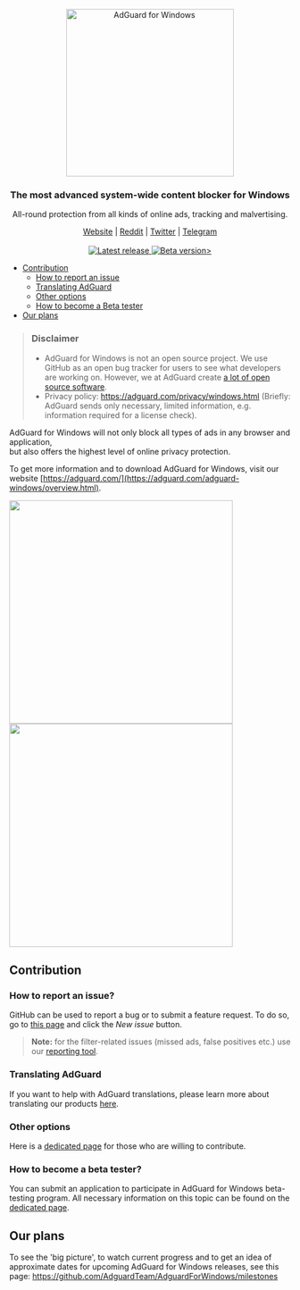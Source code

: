<p align="center">
<picture>
  <source media="(prefers-color-scheme: dark)" srcset="https://cdn.adguard.com/public/Adguard/Common/Logos/win_dark.svg" width="300px" alt="AdGuard for Windows" />
  <img src="https://cdn.adguard.com/public/Adguard/Common/Logos/win.svg" width="300px" alt="AdGuard for Windows"/>
</picture>
  </p>
<h3 align="center">The most advanced system-wide content blocker for Windows</h3>
<p align="center">
    All-round protection from all kinds of online ads, tracking and malvertising.
</p>
  
  <p align="center"> 
    <a href="https://adguard.com/">Website</a> |
    <a href="https://reddit.com/r/Adguard">Reddit</a> |
    <a href="https://twitter.com/AdGuard">Twitter</a> |
    <a href="https://t.me/adguard_en">Telegram</a>
    <br /><br />
    <a
    </a>
    <a href="https://github.com/AdguardTeam/AdguardForWindows/releases/">
        <img src="https://img.shields.io/github/tag/AdguardTeam/AdGuardForWindows.svg?label=release" alt="Latest release" />
    </a>
    <a href="https://github.com/AdguardTeam/AdguardForWindows/releases/">
    <img src="https://img.shields.io/github/tag-pre/AdguardTeam/AdGuardForWindows.svg?label=beta" alt="Beta version>" />
    </a>

* [Contribution](#contribution)
  * [How to report an issue](#issue)
  * [Translating AdGuard](#contribution-translating)
  * [Other options](#contribution-other)
  * [How to become a Beta tester](#beta-tester)
* [Our plans](#our-plans)

> ### Disclaimer
>* AdGuard for Windows is not an open source project. We use GitHub as an open bug tracker for users to see what developers are working on. However, we at AdGuard create [a lot of open source software](https://github.com/search?o=desc&q=topic%3Aopen-source+org%3AAdguardTeam+fork%3Atrue&s=stars&type=Repositories).
>* Privacy policy: https://adguard.com/privacy/windows.html (Briefly: AdGuard sends only necessary, limited information, e.g. information required for a license check).

 AdGuard for Windows will not only block all types of ads in any browser and application,<br/>but also offers the highest level of online privacy protection.

To get more information and to download AdGuard for Windows, visit our website [https://adguard.com/](https://adguard.com/adguard-windows/overview.html).

<picture>
  <source media="(prefers-color-scheme: dark)" srcset="https://cdn.adguard.com/content/release_notes/ad_blocker/windows/v7.14/main_dark_en.png" width="400px"/>
<img src="https://cdn.adguard.com/content/release_notes/ad_blocker/windows/v7.14/main_light_en.png" width="400px">
  </picture>
<picture>
<source media="(prefers-color-scheme: dark)" srcset="https://cdn.adguard.com/content/release_notes/ad_blocker/windows/v7.14/general_dark_en.png" width="400px"/>
  <img src="https://cdn.adguard.com/content/release_notes/ad_blocker/windows/v7.14/general_light_en.png" width="400px">
</picture>

<a id="contribution"></a>
## Contribution

<a id="issue"></a>
### How to report an issue?

GitHub can be used to report a bug or to submit a feature request. To do so, go to [this page](https://github.com/AdguardTeam/AdGuardforWindows/issues) and click the *New issue* button.

>**Note:** for the filter-related issues (missed ads, false positives etc.) use our [reporting tool](https://reports.adguard.com/new_issue.html).

<a id="contribution-translating"></a>
### Translating AdGuard

If you want to help with AdGuard translations, please learn more about translating our products [here](https://kb.adguard.com/en/general/adguard-translations).

<a id="contribution-other"></a>
### Other options

Here is a [dedicated page](https://adguard.com/contribute.html) for those who are willing to contribute.


<a id="beta-tester"></a>
### How to become a beta tester?

You can submit an application to participate in AdGuard for Windows beta-testing program. All necessary information on this topic can be found on the [dedicated page](https://adguard.com/beta.html).

<a id="our-plans"></a>
## Our plans

To see the 'big picture', to watch current progress and to get an idea of approximate dates for upcoming AdGuard for Windows releases, see this page: https://github.com/AdguardTeam/AdguardForWindows/milestones
